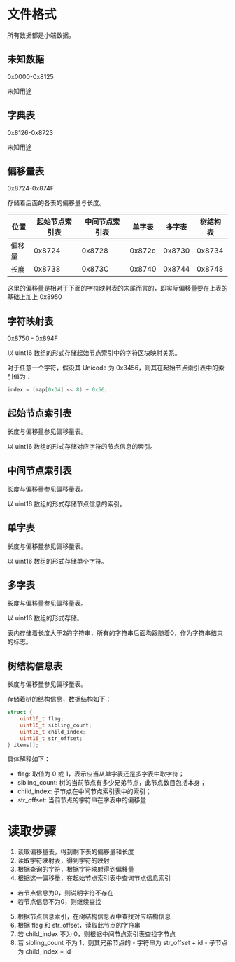 # 文件格式

所有数据都是小端数据。

## 未知数据

0x0000-0x8125

未知用途

## 字典表

0x8126-0x8723

未知用途

## 偏移量表

0x8724-0x874F

存储着后面的各表的偏移量与长度。

| 位置 | 起始节点索引表 | 中间节点索引表 | 单字表 | 多字表 | 树结构表 |
| --- | ------------ | ----------- | ----- | ----- | ------- |
|偏移量|     0x8724   |   0x8728    | 0x872c | 0x8730 | 0x8734 | 
| 长度 |    0x8738    |   0x873C    | 0x8740 | 0x8744 | 0x8748 |

这里的偏移量是相对于下面的字符映射表的末尾而言的，即实际偏移量要在上表的基础上加上 0x8950

## 字符映射表

0x8750 - 0x894F

以 uint16 数组的形式存储起始节点索引中的字符区块映射关系。

对于任意一个字符，假设其 Unicode 为 0x3456，则其在起始节点索引表中的索引值为：

``` C
index = (map[0x34] << 8) + 0x56;
```

## 起始节点索引表

长度与偏移量参见偏移量表。

以 uint16 数组的形式存储对应字符的节点信息的索引。

## 中间节点索引表

长度与偏移量参见偏移量表。

以 uint16 数组的形式存储节点信息的索引。

## 单字表

长度与偏移量参见偏移量表。

以 uint16 数组的形式存储单个字符。

## 多字表

长度与偏移量参见偏移量表。

以 uint16 数组的形式存储。

表内存储着长度大于2的字符串，所有的字符串后面均跟随着0，作为字符串结束的标志。

## 树结构信息表

长度与偏移量参见偏移量表。

存储着树的结构信息，数据结构如下：

```C
struct {
    uint16_t flag;
    uint16_t sibling_count;
    uint16_t child_index;
    uint16_t str_offset;
} items[];
```
具体解释如下：

- flag: 取值为 0 或 1，表示应当从单字表还是多字表中取字符；
- sibling_count: 树的当前节点有多少兄弟节点，此节点数目包括本身；
- child_index: 子节点在中间节点索引表中的索引；
- str_offset: 当前节点的字符串在字表中的偏移量

# 读取步骤

1. 读取偏移量表，得到剩下表的偏移量和长度
2. 读取字符映射表，得到字符的映射
3. 根据查询的字符，根据字符映射得到偏移量
4. 根据这一偏移量，在起始节点索引表中查询节点信息索引
  - 若节点信息为0，则说明字符不存在
  - 若节点信息不为0，则继续查找
5. 根据节点信息索引，在树结构信息表中查找对应结构信息
  1. 根据 flag 和 str_offset，读取此节点的字符串
  2. 若 child_index 不为 0，则根据中间节点索引表查找字节点
  3. 若 sibling_count 不为 1，则其兄弟节点的
    - 字符串为 str_offset + id
    - 子节点为 child_index + id
